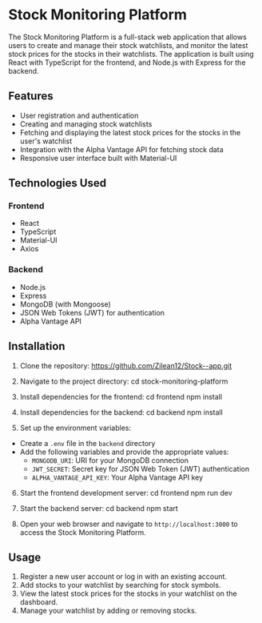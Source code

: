 # Stock Monitoring Platform

The Stock Monitoring Platform is a full-stack web application that allows users to create and manage their stock watchlists, and monitor the latest stock prices for the stocks in their watchlists. The application is built using React with TypeScript for the frontend, and Node.js with Express for the backend.

## Features

- User registration and authentication
- Creating and managing stock watchlists
- Fetching and displaying the latest stock prices for the stocks in the user's watchlist
- Integration with the Alpha Vantage API for fetching stock data
- Responsive user interface built with Material-UI

## Technologies Used

### Frontend

- React
- TypeScript
- Material-UI
- Axios

### Backend

- Node.js
- Express
- MongoDB (with Mongoose)
- JSON Web Tokens (JWT) for authentication
- Alpha Vantage API

## Installation

1. Clone the repository: https://github.com/Zilean12/Stock--app.git

2. Navigate to the project directory:
cd stock-monitoring-platform

3. Install dependencies for the frontend:
cd frontend
npm install

4. Install dependencies for the backend:
cd backend
npm install

5. Set up the environment variables:
- Create a `.env` file in the `backend` directory
- Add the following variables and provide the appropriate values:
  - `MONGODB_URI`: URI for your MongoDB connection
  - `JWT_SECRET`: Secret key for JSON Web Token (JWT) authentication
  - `ALPHA_VANTAGE_API_KEY`: Your Alpha Vantage API key

6. Start the frontend development server:
cd frontend
npm run dev

7. Start the backend server:
cd backend
npm start

8. Open your web browser and navigate to `http://localhost:3000` to access the Stock Monitoring Platform.

## Usage

1. Register a new user account or log in with an existing account.
2. Add stocks to your watchlist by searching for stock symbols.
3. View the latest stock prices for the stocks in your watchlist on the dashboard.
4. Manage your watchlist by adding or removing stocks.

